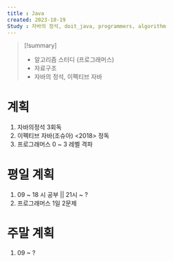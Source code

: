 ```yaml
---
title : Java
created: 2023-10-19
Study : 자바의 정석, doit_java, programmers, algorithm
---
```

> [!summary]
>- 알고리즘 스터디 (프로그래머스)
>- 자료구조
>- 자바의 정석, 이펙티브 자바

# 계획
1. 자바의정석 3회독
2. 이펙티브 자바(조슈아) <2018> 정독 
3. 프로그래머스 0 ~ 3 레벨 격파

# 평일 계획
1. 09 ~ 18 시 공부 || 21시 ~ ?
2. 프로그래머스 1일 2문제
   

# 주말 계획
1. 09 ~ ?

